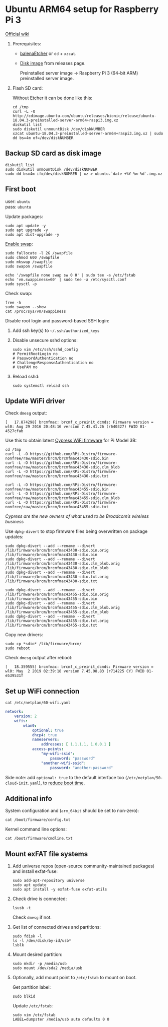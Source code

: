 # Ubuntu ARM64 setup for Raspberry Pi 3

[Official wiki](https://wiki.ubuntu.com/ARM/RaspberryPi)

1. Prerequisites:

    - [balenaEtcher](https://www.balena.io/etcher/) or `dd` + `xzcat`.
    
    - [Disk image](http://cdimage.ubuntu.com/ubuntu/releases/bionic/release/) from releases page.
    
        Preinstalled server image → Raspberry Pi 3 (64-bit ARM) preinstalled server image.

2. Flash SD card:

    Without Etcher it can be done like this:
    
    ```shell script
    cd /tmp
    curl -L -O http://cdimage.ubuntu.com/ubuntu/releases/bionic/release/ubuntu-18.04.3-preinstalled-server-arm64+raspi3.img.xz
    diskutil list
    sudo diskutil unmountDisk /dev/diskNUMBER
    xzcat ubuntu-18.04.3-preinstalled-server-arm64+raspi3.img.xz | sudo dd bs=4m of=/dev/diskNUMBER
    ```


## Backup SD card as disk image

```shell script
diskutil list
sudo diskutil unmountDisk /dev/diskNUMBER
sudo dd bs=4m if=/dev/diskNUMBER | xz > ubuntu.`date +%Y-%m-%d`.img.xz
```


## First boot

user: `ubuntu` \
pass: `ubuntu` 

Update packages:

```shell script
sudo apt update -y
sudo apt upgrade -y
sudo apt dist-upgrade -y
```

[Enable swap](https://tecadmin.net/enable-swap-on-ubuntu/):

```shell script
sudo fallocate -l 2G /swapfile
sudo chmod 600 /swapfile
sudo mkswap /swapfile
sudo swapon /swapfile

echo '/swapfile none swap sw 0 0' | sudo tee -a /etc/fstab
echo 'vm.swappiness=60' | sudo tee -a /etc/sysctl.conf
sudo sysctl -p
```

Check swap:

```shell script
free -h
sudo swapon --show
cat /proc/sys/vm/swappiness
```


Disable root login and password-based SSH login:

1. Add ssh key(s) to `~/.ssh/authorized_keys`

2. Disable unsecure sshd options:

    ```shell script
    sudo vim /etc/ssh/sshd_config
    # PermitRootLogin no
    # PasswordAuthentication no
    # ChallengeResponseAuthentication no
    # UsePAM no
    ```
   
3. Reload sshd:

    ```shell script
    sudo systemctl reload ssh
    ```

## Update WiFi driver

Check `dmesg` output:
```
[   17.874298] brcmfmac: brcmf_c_preinit_dcmds: Firmware version = wl0: Aug 29 2016 20:48:16 version 7.45.41.26 (r640327) FWID 01-4527cfab
```

Use this to obtain latest [Cypress WiFi firmware](https://github.com/RPi-Distro/firmware-nonfree/commit/4ee44af381d55bc2221cf80c1433842a48ed09e1) for Pi Model 3B:

```shell script
cd /tmp
curl -L -O https://github.com/RPi-Distro/firmware-nonfree/raw/master/brcm/brcmfmac43430-sdio.bin
curl -L -O https://github.com/RPi-Distro/firmware-nonfree/raw/master/brcm/brcmfmac43430-sdio.clm_blob
curl -L -O https://github.com/RPi-Distro/firmware-nonfree/raw/master/brcm/brcmfmac43430-sdio.txt

curl -L -O https://github.com/RPi-Distro/firmware-nonfree/raw/master/brcm/brcmfmac43455-sdio.bin
curl -L -O https://github.com/RPi-Distro/firmware-nonfree/raw/master/brcm/brcmfmac43455-sdio.clm_blob
curl -L -O https://github.com/RPi-Distro/firmware-nonfree/raw/master/brcm/brcmfmac43455-sdio.txt
```

*Cypress are the new owners of what used to be Broadcom’s wireless business*

Use `dpkg-divert` to stop firmware files being overwritten on package updates:

```shell script
sudo dpkg-divert --add --rename --divert /lib/firmware/brcm/brcmfmac43430-sdio.bin.orig /lib/firmware/brcm/brcmfmac43430-sdio.bin
sudo dpkg-divert --add --rename --divert /lib/firmware/brcm/brcmfmac43430-sdio.clm_blob.orig /lib/firmware/brcm/brcmfmac43430-sdio.clm_blob
sudo dpkg-divert --add --rename --divert /lib/firmware/brcm/brcmfmac43430-sdio.txt.orig /lib/firmware/brcm/brcmfmac43430-sdio.txt

sudo dpkg-divert --add --rename --divert /lib/firmware/brcm/brcmfmac43455-sdio.bin.orig /lib/firmware/brcm/brcmfmac43455-sdio.bin
sudo dpkg-divert --add --rename --divert /lib/firmware/brcm/brcmfmac43455-sdio.clm_blob.orig /lib/firmware/brcm/brcmfmac43455-sdio.clm_blob
sudo dpkg-divert --add --rename --divert /lib/firmware/brcm/brcmfmac43455-sdio.txt.orig /lib/firmware/brcm/brcmfmac43455-sdio.txt
```

Copy new drivers:

```shell script
sudo cp *sdio* /lib/firmware/brcm/
sudo reboot
```

Check `dmesg` output after reboot:
```
[   18.359555] brcmfmac: brcmf_c_preinit_dcmds: Firmware version = wl0: May  2 2019 02:39:18 version 7.45.98.83 (r714225 CY) FWID 01-e539531f
```


## Set up WiFi connection

```shell script
cat /etc/netplan/60-wifi.yaml
```

```yaml
network:
    version: 2
    wifis:
        wlan0:
            optional: true
            dhcp4: true
            nameservers:
                addresses: [ 1.1.1.1, 1.0.0.1 ]
            access-points:
                "my-wifi-ssid":
                    password: "password"
                "another-wifi-ssid":
                    password: "another-password"
```

Side note: add `optional: true` to the default interface too (`/etc/netplan/50-cloud-init.yaml`),
 to [reduce boot time](https://askubuntu.com/questions/972215/a-start-job-is-running-for-wait-for-network-to-be-configured-ubuntu-server-17-1).


## Additional info

System configuration and (`arm_64bit` should be set to non-zero):
```shell script
cat /boot/firmware/config.txt
```

Kernel command line options:
```shell script
cat /boot/firmware/cmdline.txt
```


## Mount exFAT file systems

1. Add universe repos (open-source community-maintained packages) and install exfat-fuse:

    ```shell script
    sudo add-apt-repository universe
    sudo apt update
    sudo apt install -y exfat-fuse exfat-utils
    ```

2. Check drive is connected:

    ```shell script
    lsusb -t
    ```

    Check `dmesg` if not.

3. Get list of connected drives and partitions:

    ```shell script
    sudo fdisk -l
    ls -l /dev/disk/by-id/usb*
    lsblk
    ```
   
4. Mount desired partition:

    ```shell script
    sudo mkdir -p /media/usb
    sudo mount /dev/sda2 /media/usb
    ```

5. Optionally, add mount point to `/etc/fstab` to mount on boot.

    Get partition label:
    
    ```shell script
    sudo blkid
    ```
   
    Update `/etc/fstab`:
    
    ```shell script
    sudo vim /etc/fstab
    LABEL=dumpster /media/usb auto defaults 0 0
    ```

